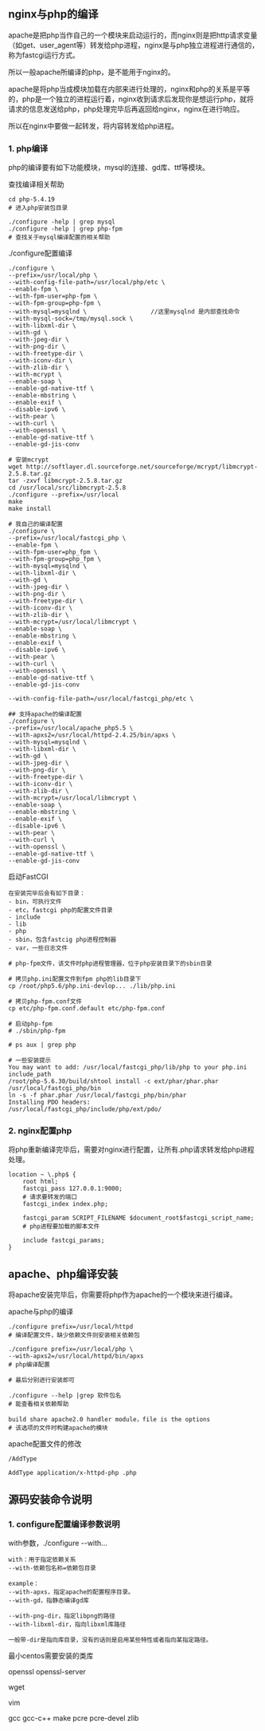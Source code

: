 ## nginx与php的编译
apache是把php当作自己的一个模块来启动运行的，而nginx则是把http请求变量（如get、user_agent等）转发给php进程，nginx是与php独立进程进行通信的，称为fastcgi运行方式。

所以一般apache所编译的php，是不能用于nginx的。

apache是将php当成模块加载在内部来进行处理的，nginx和php的关系是平等的，php是一个独立的进程运行着，nginx收到请求后发现你是想运行php，就将请求的信息发送给php，php处理完毕后再返回给nginx，nginx在进行响应。

所以在nginx中要做一起转发，将内容转发给php进程。

### 1. php编译
php的编译要有如下功能模块，mysql的连接、gd库、ttf等模块。

查找编译相关帮助
```
cd php-5.4.19
# 进入php安装包目录

./configure -help | grep mysql
./configure -help | grep php-fpm
# 查找关于mysql编译配置的相关帮助
```
./configure配置编译
```
./configure \
--prefix=/usr/local/php \
--with-config-file-path=/usr/local/php/etc \
--enable-fpm \
--with-fpm-user=php-fpm \
--with-fpm-group=php-fpm \
--with-mysql=mysqlnd \                  //这里mysqlnd 是内部查找命令
--with-mysql-sock=/tmp/mysql.sock \
--with-libxml-dir \
--with-gd \
--with-jpeg-dir \
--with-png-dir \
--with-freetype-dir \
--with-iconv-dir \
--with-zlib-dir \
--with-mcrypt \
--enable-soap \
--enable-gd-native-ttf \
--enable-mbstring \
--enable-exif \
--disable-ipv6 \
--with-pear \
--with-curl \
--with-openssl \
--enable-gd-native-ttf \
--enable-gd-jis-conv

# 安装mcrypt
wget http://softlayer.dl.sourceforge.net/sourceforge/mcrypt/libmcrypt-2.5.8.tar.gz
tar -zxvf libmcrypt-2.5.8.tar.gz
cd /usr/local/src/libmcrypt-2.5.8
./configure --prefix=/usr/local
make
make install

# 我自己的编译配置
./configure \
--prefix=/usr/local/fastcgi_php \
--enable-fpm \
--with-fpm-user=php_fpm \
--with-fpm-group=php_fpm \
--with-mysql=mysqlnd \
--with-libxml-dir \
--with-gd \
--with-jpeg-dir \
--with-png-dir \
--with-freetype-dir \
--with-iconv-dir \
--with-zlib-dir \
--with-mcrypt=/usr/local/libmcrypt \
--enable-soap \
--enable-mbstring \
--enable-exif \
--disable-ipv6 \
--with-pear \
--with-curl \
--with-openssl \
--enable-gd-native-ttf \
--enable-gd-jis-conv

--with-config-file-path=/usr/local/fastcgi_php/etc \

## 支持apache的编译配置
./configure \
--prefix=/usr/local/apache_php5.5 \
--with-apxs2=/usr/local/httpd-2.4.25/bin/apxs \
--with-mysql=mysqlnd \
--with-libxml-dir \
--with-gd \
--with-jpeg-dir \
--with-png-dir \
--with-freetype-dir \
--with-iconv-dir \
--with-zlib-dir \
--with-mcrypt=/usr/local/libmcrypt \
--enable-soap \
--enable-mbstring \
--enable-exif \
--disable-ipv6 \
--with-pear \
--with-curl \
--with-openssl \
--enable-gd-native-ttf \
--enable-gd-jis-conv
```

启动FastCGI
```
在安装完毕后会有如下目录：
- bin，可执行文件
- etc，fastcgi php的配置文件目录
- include
- lib
- php
- sbin，包含fastcig php进程控制器
- var，一些日志文件

# php-fpm文件，该文件时php进程管理器，位于php安装目录下的sbin目录

# 拷贝php.ini配置文件到fpm php的lib目录下
cp /root/php5.6/php.ini-devlop... ./lib/php.ini

# 拷贝php-fpm.conf文件
cp etc/php-fpm.conf.default etc/php-fpm.conf

# 启动php-fpm
# ./sbin/php-fpm

# ps aux | grep php
```

```
# 一些安装提示
You may want to add: /usr/local/fastcgi_php/lib/php to your php.ini include_path
/root/php-5.6.30/build/shtool install -c ext/phar/phar.phar /usr/local/fastcgi_php/bin
ln -s -f phar.phar /usr/local/fastcgi_php/bin/phar
Installing PDO headers:           /usr/local/fastcgi_php/include/php/ext/pdo/
```

### 2. nginx配置php
将php重新编译完毕后，需要对nginx进行配置，让所有.php请求转发给php进程处理。
```
location ~ \.php$ {
	root html;
	fastcgi_pass 127.0.0.1:9000;
	# 请求要转发的端口
	fastcgi_index index.php;

	fastcgi_param SCRIPT_FILENAME $document_root$fastcgi_script_name;
	# php进程要加载的脚本文件 

	include fastcgi_params;
}
```

## apache、php编译安装
将apache安装完毕后，你需要将php作为apache的一个模块来进行编译。

apache与php的编译
```
./configure prefix=/usr/local/httpd
# 编译配置文件，缺少依赖文件则安装相关依赖包

./configure prefix=/usr/local/php \
--with-apxs2=/usr/local/httpd/bin/apxs
# php编译配置

# 最后分别进行安装即可

./configure --help |grep 软件包名
# 能查看相关依赖帮助

build share apache2.0 handler module，file is the options
# 该选项的文件时构建apache的模块
```

apache配置文件的修改
```
/AddType

AddType application/x-httpd-php	.php
```


## 源码安装命令说明

### 1. configure配置编译参数说明
with参数，./configure --with...
```
with：用于指定依赖关系
--with-依赖包名称=依赖包目录

example：
--with-apxs，指定apache的配置程序目录。
--with-gd，指静态编译gd库

--with-png-dir，指定libpng的路径
--with-libxml-dir，指向libxml库路径

一般带-dir是指向库目录，没有的话则是启用某些特性或者指向某指定路径。
```





最小centos需要安装的类库

openssl openssl-server

wget

vim

gcc gcc-c++
make
pcre pcre-devel
zlib
  